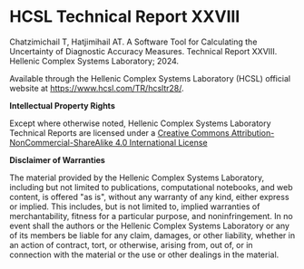 # HCSL Technical Report XXVIII

Chatzimichail T, Hatjimihail AT. A Software Tool for Calculating the Uncertainty of Diagnostic Accuracy Measures. Technical Report XXVIII. Hellenic Complex Systems Laboratory; 2024.
 
Available through the Hellenic Complex Systems Laboratory (HCSL) official website at https://www.hcsl.com/TR/hcsltr28/.

**Intellectual Property Rights**

Except where otherwise noted, Hellenic Complex Systems Laboratory Technical Reports are licensed under a [Creative Commons Attribution-NonCommercial-ShareAlike 4.0 International License](https://creativecommons.org/licenses/by-nc-sa/4.0/)

**Disclaimer of Warranties**

The material provided by the Hellenic Complex Systems Laboratory, including but not limited to publications, computational notebooks, and web content, is offered "as is", without any warranty of any kind, either express or implied. This includes, but is not limited to, implied warranties of merchantability, fitness for a particular purpose, and noninfringement. In no event shall the authors or the Hellenic Complex Systems Laboratory or any of its members be liable for any claim, damages, or other liability, whether in an action of contract, tort, or otherwise, arising from, out of, or in connection with the material or the use or other dealings in the material.